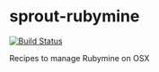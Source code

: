 sprout-rubymine
===================

[![Build Status](https://travis-ci.org/pivotal-sprout/sprout-rubymine.svg?branch=master)](https://travis-ci.org/pivotal-sprout/sprout-rubymine)

Recipes to manage Rubymine on OSX
